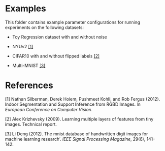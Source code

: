 # Examples

This folder contains example parameter configurations for running experiments on the following datasets:

- Toy Regression dataset with and without noise

- NYUv2 [[1]](#1)

- CIFAR10 with and without flipped labels [[2]](#2)

- Multi-MNIST [[3]](#3)

# References

<a id="1">[1]</a> 
Nathan Silberman, Derek Hoiem, Pushmeet Kohli, and Rob Fergus (2012). 
Indoor Segmentation and Support Inference from RGBD Images. 
In *European Conference on Computer Vision*.

<a id="2">[2]</a> 
Alex Krizhevsky (2009). 
Learning multiple layers of features from tiny images. 
Technical report. 

<a id="3">[3]</a> 
Li Deng (2012). 
The mnist database of handwritten digit images for machine learning research’. 
*IEEE Signal Processing Magazine*, 29(6), 141–142.
